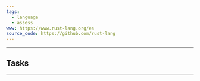 ```yaml
---
tags:
  - language
  - assess
www: https://www.rust-lang.org/es
source_code: https://github.com/rust-lang
---
```

---

## Tasks

************